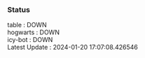 ### Status


table : DOWN  
hogwarts : DOWN  
icy-bot : DOWN  
Latest Update : 2024-01-20 17:07:08.426546
